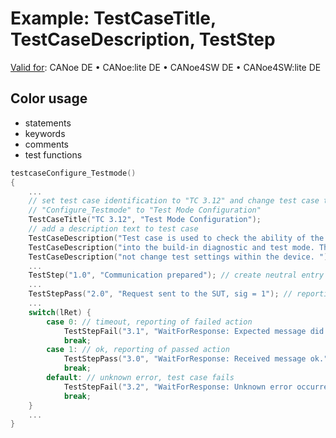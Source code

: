 # Example: TestCaseTitle, TestCaseDescription, TestStep

[Valid for](../../../Shared/FeatureAvailability.md): CANoe DE • CANoe:lite DE • CANoe4SW DE • CANoe4SW:lite DE

## Color usage

- statements
- keywords
- comments
- test functions

```c
testcaseConfigure_Testmode()
{
    ...
    // set test case identification to "TC 3.12" and change test case title from
    // "Configure_Testmode" to "Test Mode Configuration"
    TestCaseTitle("TC 3.12", "Test Mode Configuration");
    // add a description text to test case
    TestCaseDescription("Test case is used to check the ability of the SUT to switch ");
    TestCaseDescription("into the build-in diagnostic and test mode. The test case does ");
    TestCaseDescription("not change test settings within the device. ");
    ...
    TestStep("1.0", "Communication prepared"); // create neutral entry in report file
    ...
    TestStepPass("2.0", "Request sent to the SUT, sig = 1"); // reporting of passed action
    ...
    switch(lRet) {
        case 0: // timeout, reporting of failed action
            TestStepFail("3.1", "WaitForResponse: Expected message did not occur. Timeout.");
            break;
        case 1: // ok, reporting of passed action
            TestStepPass("3.0", "WaitForResponse: Received message ok.");
            break;
        default: // unknown error, test case fails
            TestStepFail("3.2", "WaitForResponse: Unknown error occurred.");
            break;
    }
    ...
}
```
